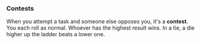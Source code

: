 ### Contests

When you attempt a task and someone else opposes you, it's a **contest**. You each roll as normal. Whoever has the highest result wins. In a tie, a die higher up the ladder beats a lower one.